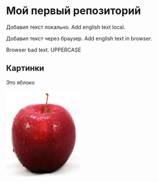 # Мой первый репозиторий

Добавил текст локально. Add english text local.

Добавил текст через браузер. Add english text in browser.


Browser bad text.
UPPERCASE

## Картинки

Это яблоко

![Это яблоко](apple.jpg)

